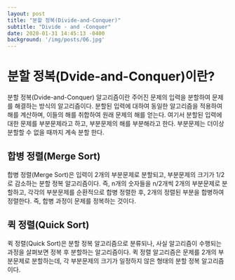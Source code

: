 ```yaml
---
layout: post
title: "분할 정복(Divide-and-Conquer)"
subtitle: "Divide - and -Conquer"
date: 2020-01-31 14:45:13 -0400
background: '/img/posts/06.jpg'
---
```

# __분할 정복(Dvide-and-Conquer)이란?__
분할 정복(Dvide-and-Conquer) 알고리즘이란 주어진 문제의 입력을 분할하여 문제를 해결하는 방식의 알고리즘이다. 분할된 입력에 대하여 동일한 알고리즘을 적용하여 해를 계산하며, 이들의 해를 취합하여 원래 문제의 해를 얻는다. 여기서 분할된 입력에 대한 문제를 부분문제라고 하고, 부분문제의 해를 부분해라고 한다. 부분문제는 더이상 분할할 수 없을 때까지 계속 분할 한다.

## __합병 정렬(Merge Sort)__
합병 정렬(Merge Sort)은 입력이 2개의 부분문제로 분할되고, 부분문제의 크기가 1/2로 감소하는 분할 정복 알고리즘이다. 즉, n개의 숫자들을 n/2개씩 2개의 부분문제로 분할하고, 각각의 부분문제를 순환적으로 합병 정렬한 후, 2개의 정렬된 부분을 합병하여 정렬한다. 즉, 합병 과정이 문제를 정복하는 것이다.

## __퀵 정렬(Quick Sort)__
퀵 정렬(Quick Sort)은 분할 정복 알고리즘으로 분류되나, 사실 알고리즘이 수행되는 과정을 살펴보면 정복 후 분할하는 알고리즘이다. 퀵 정렬 알고리즘은 문제를 2개의 부분문제로 분할하는데, 각 부분문제의 크기가 일정하지 않은 형태의 분할 정복 알고리즘이다.